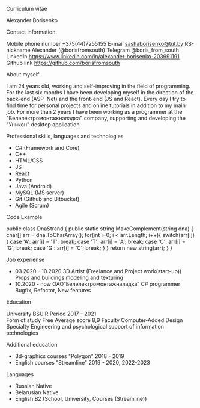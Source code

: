 Curriculum vitae

Alexander Borisenko


Contact information

Mobile phone number   +375(44)7255155
E-mail                sashaborisenko@tut.by
RS-nickname           Alexander (@borisfromsouth)
Telegram              @boris_from_south
LinkedIn              https://www.linkedin.com/in/alexander-borisenko-203991191
Github link           https://github.com/borisfromsouth


About myself

I am 24 years old, working and self-improving in the field of programming.
For the last six months I have been developing myself in the direction of the back-end (ASP .Net)
and the front-end (JS and React). Every day I try to find time for personal projects and online tutorials
in addition to my main job. For more than 2 years I have been working as a programmer
at the "Белэлектромонтажналадка" company, supporting and developing the "Уникон" desktop application.


Professional skills, languages and technologies

- C# (Framework and Core)
- C++
- HTML/CSS
- JS
- React
- Python
- Java (Android)
- MySQL (MS server)
- Git (Github and Bitbucket)
- Agile (Scrum)


Code Example

public class DnaStrand
    {
        public static string MakeComplement(string dna)
        {
            char[] arr = dna.ToCharArray();
            for(int i=0; i < arr.Length; i++){
              switch(arr[i]){
                case 'A':
                  arr[i] = 'T';
                  break;
                  case 'T':
                  arr[i] = 'A';
                  break;
                  case 'C':
                  arr[i] = 'G';
                  break;
                  case 'G':
                  arr[i] = 'C';
                  break;
              }
            }
            return new string(arr);
        }
    }


Job experiense

- 03.2020 - 10.2020   3D Artist (Freelance and Project work(start-up))    Props and buildings modeling and texturing
- 10.2020 - now	      ОАО“Белэлектромонтажналадка”	C# programmer	      Bugfix, Refactor, New features


Education

University      BSUIR
Period          2017 - 2021  
Form of study   Free
Average score   8,9
Faculty         Computer-Added Design  
Specialty       Engineering and psychological support of information technologies  


Additional education

- 3d-graphics courses   "Polygon" 2018 - 2019
- English courses       "Streamline" 2019 - 2020, 2022-2023


Languages

- Russian      Native
- Belarusian   Native
- English	   B2 (School, University, Courses (Streamline))